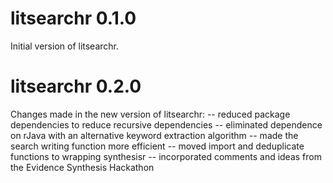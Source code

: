 # litsearchr 0.1.0

Initial version of litsearchr. 


# litsearchr 0.2.0

Changes made in the new version of litsearchr:
 -- reduced package dependencies to reduce recursive dependencies
 -- eliminated dependence on rJava with an alternative keyword extraction algorithm
 -- made the search writing function more efficient
 -- moved import and deduplicate functions to wrapping synthesisr
 -- incorporated comments and ideas from the Evidence Synthesis Hackathon
